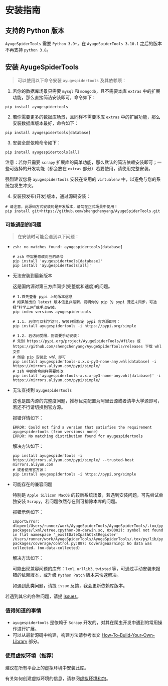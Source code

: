 # 安装指南

## 支持的 Python 版本

`AyugeSpiderTools` 需要 `Python 3.9+`，在 `AyugeSpiderTools 3.10.1` 之后的版本不再支持 `python 3.8`。

## 安装 AyugeSpiderTools

> 可以使用以下命令安装 `ayugespidertools` 及其依赖项：

1. 若你的数据库场景只需要 `mysql` 和 `mongodb`，且不需要本库 `extras` 中的扩展功能，那么直接简洁安装即可，命令如下：

```shell
pip install ayugespidertools
```

2. 若你需要更多的数据库场景，且同样不需要本库 `extras` 中的扩展功能，那么安装数据库版本最好，命令如下：

```shell
pip install ayugespidertools[database]
```

3. 安装全部依赖命令如下：

```shell
pip install ayugespidertools[all]
```

注意：若你只需要 `scrapy` 扩展库的简单功能，那么默认的简洁依赖安装即可；一些可选择的开发功能（都会放在 `extras` 部分）若要使用，请使用完整安装。

强烈建议您将 `ayugespidertools` 安装在专用的 `virtualenv` 中，以避免与您的系统包发生冲突。

4. 安装预发布(开发)版本，通过源码安装：

```shell
# 请注意，此源码方式安装的是开发版本，请勿在正式场景中使用！
pip install git+https://github.com/shengchenyang/AyugeSpiderTools.git
```

### 可能遇到的问题

> 在安装时可能会遇到以下问题：

- `zsh: no matches found: ayugespidertools[database]`

  ```shell
  # zsh 中需要修改对应的命令
  pip install 'ayugespidertools[database]'
  pip install 'ayugespidertools[all]'
  ```

- 无法安装到最新版本

  这是国内源对第三方库同步(完整度和速度)的问题。

  ```shell
  # 1.首先查看 pypi 上的版本信息
  # 如果输出的 latest 版本信息非最新，说明你的 pip 的 pypi 源还未同步，可选择“科学上网”或手动安装。
  pip index versions ayugespidertools

  # 1.1. 若你可以科学访问，安装只需指定 pypi 官方源即可：
  pip install ayugespidertools -i https://pypi.org/simple

  # 1.2. 若访问受限，则需要手动安装：
  # 先到 https://pypi.org/project/AyugeSpiderTools/#files 或 https://github.com/shengchenyang/AyugeSpiderTools/releases 下载 whl 文件
  # 然后 pip 安装此 whl 即可
  pip install ayugespidertools-x.x.x-py3-none-any.whl[database] -i https://mirrors.aliyun.com/pypi/simple/
  # zsh 中的命令同样需要修改
  pip install 'ayugespidertools-x.x.x-py3-none-any.whl[database]' -i https://mirrors.aliyun.com/pypi/simple/
  ```

- 无法查找到 `ayugespidertools`

  这也是国内源的完整度问题，推荐优先配置为阿里云源或者清华大学源即可，若还不行请切换到官方源。

  报错详情如下：

  ```shell
  ERROR: Could not find a version that satisfies the requirement ayugespidertools (from versions: none)
  ERROR: No matching distribution found for ayugespidertools
  ```

  解决方法如下：

  ```shell
  pip install ayugespidertools -i https://mirrors.aliyun.com/pypi/simple/ --trusted-host mirrors.aliyun.com
  # 或者使用官方源：
  pip install ayugespidertools -i https://pypi.org/simple
  ```

- 可能存在的兼容问题

  特别是 `Apple Silicon MacOS` 的较新系统场景，若遇到安装问题，可先尝试单独安装 `Scrapy`，若问题依然存在则可排除本库的问题。

  报错示例如下：

  ```shell
  ImportError: dlopen(/Users/runner/work/AyugeSpiderTools/AyugeSpiderTools/.tox/py/lib/python3.8/site-packages/lxml/etree.cpython-38-darwin.so, 0x0002): symbol not found in flat namespace '_exsltDateXpathCtxtRegister'
  /Users/runner/work/AyugeSpiderTools/AyugeSpiderTools/.tox/py/lib/python3.8/site-packages/coverage/control.py:887: CoverageWarning: No data was collected. (no-data-collected)
  ```

  解决方法如下：

  可能出现兼容问题的库有：`lxml`, `urllib3`, `twisted` 等，可通过手动安装未报错的依赖版本，或升级 `Python Patch` 版本来快速解决。

  如遇到此类问题，请提 `issue` 反馈，我会更新依赖库版本。

若遇到其它的各种问题，请提 [issues](https://github.com/shengchenyang/AyugeSpiderTools/issues/new/choose)。

### 值得知道的事情

- `ayugespidertools` 是依赖于 `Scrapy` 开发的，对其在爬虫开发中遇到的常用操作进行扩展。
- 可以从最新源码中构建，构建方法请参考本文 [How-To-Build-Your-Own-Library](../diy/myself.md) 部分。

### 使用虚拟环境（推荐）

建议在所有平台上的虚拟环境中安装此库。

有关如何创建虚拟环境的信息，请参阅[虚拟环境和包](https://docs.python.org/3/tutorial/venv.html#tut-venv)。
